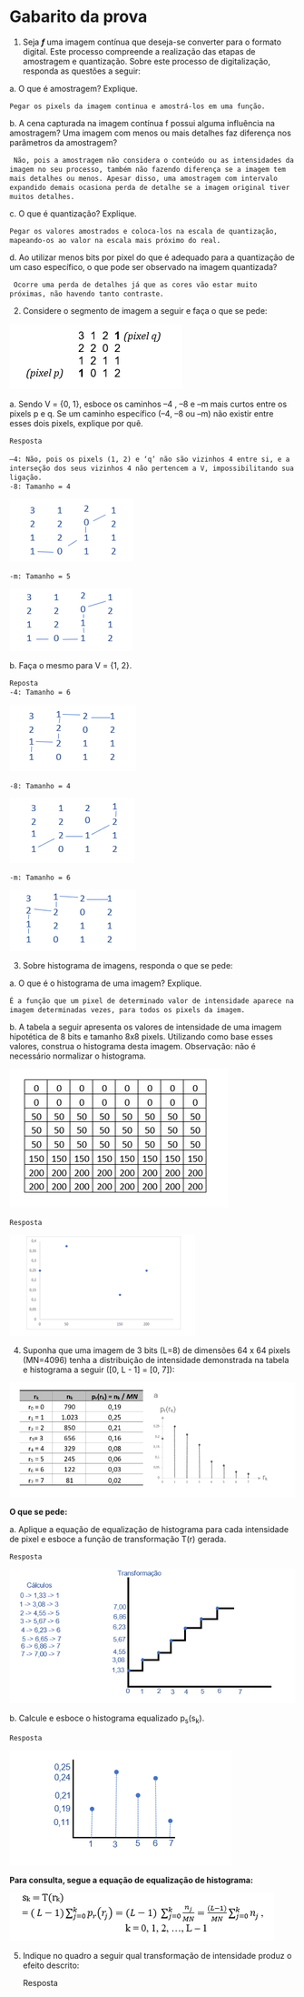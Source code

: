 # Gabarito da prova

1. Seja **_f_** uma imagem contínua que deseja-se converter para o formato digital. Este processo compreende a realização das etapas de amostragem e quantização. Sobre este processo de digitalização, responda as questões a seguir:

a.  O que é amostragem? Explique. 

    Pegar os pixels da imagem continua e amostrá-los em uma função.

b. A cena capturada na imagem contínua f possui alguma influência na amostragem? Uma imagem com menos ou mais detalhes faz diferença nos parâmetros da amostragem?

     Não, pois a amostragem não considera o conteúdo ou as intensidades da imagem no seu processo, também não fazendo diferença se a imagem tem mais detalhes ou menos. Apesar disso, uma amostragem com intervalo expandido demais ocasiona perda de detalhe se a imagem original tiver muitos detalhes.

c.	O que é quantização? Explique.

    Pegar os valores amostrados e coloca-los na escala de quantização, mapeando-os ao valor na escala mais próximo do real.

d.	Ao utilizar menos bits por pixel do que é adequado para a quantização de um caso específico, o que pode ser observado na imagem quantizada?

     Ocorre uma perda de detalhes já que as cores vão estar muito próximas, não havendo tanto contraste.

2. Considere o segmento de imagem a seguir e faça o que se pede:

![Figura da questão 2](https://github.com/talissonavila/IFCEMaracanau/blob/main/Ciencia_da_Computacao/Processamento_Digital_de_Imagens/2023_1_m/Avaliacao_1/imagens/pdi_2023_1_av1_pergunta_2_i.PNG)

a.	Sendo V = {0, 1}, esboce os caminhos –4 , –8 e –m mais curtos entre os pixels p e q. Se um caminho específico (–4, –8 ou –m) não existir entre esses dois pixels, explique por quê.

    Resposta

    –4: Não, pois os pixels (1, 2) e ‘q’ não são vizinhos 4 entre si, e a interseção dos seus vizinhos 4 não pertencem a V, impossibilitando sua ligação.
    -8: Tamanho = 4

![Figura da resposta da questão 2 item a -8](https://github.com/talissonavila/IFCEMaracanau/blob/main/Ciencia_da_Computacao/Processamento_Digital_de_Imagens/2023_1_m/Avaliacao_1/imagens/pdi_2023_1_av1_resposta_2_a_i.PNG)
    
    -m: Tamanho = 5
    
![Figura da resposta da questão 2 item a -m](https://github.com/talissonavila/IFCEMaracanau/blob/main/Ciencia_da_Computacao/Processamento_Digital_de_Imagens/2023_1_m/Avaliacao_1/imagens/pdi_2023_1_av1_resposta_2_a_ii.PNG)

b.	Faça o mesmo para V = {1, 2}.

    Reposta
    -4: Tamanho = 6

![Figura da resposta da questão 2 item b -4](https://github.com/talissonavila/IFCEMaracanau/blob/main/Ciencia_da_Computacao/Processamento_Digital_de_Imagens/2023_1_m/Avaliacao_1/imagens/pdi_2023_1_av1_resposta_2_b_i.PNG)

    -8: Tamanho = 4

![Figura da resposta da questão 2 item b -8](https://github.com/talissonavila/IFCEMaracanau/blob/main/Ciencia_da_Computacao/Processamento_Digital_de_Imagens/2023_1_m/Avaliacao_1/imagens/pdi_2023_1_av1_resposta_2_b_ii.PNG)

    -m: Tamanho = 6

![Figura da resposta da questão 2 item b -m](https://github.com/talissonavila/IFCEMaracanau/blob/main/Ciencia_da_Computacao/Processamento_Digital_de_Imagens/2023_1_m/Avaliacao_1/imagens/pdi_2023_1_av1_resposta_2_b_iii.PNG)

3. Sobre histograma de imagens, responda o que se pede:

a.	O que é o histograma de uma imagem? Explique.

    É a função que um pixel de determinado valor de intensidade aparece na imagem determinadas vezes, para todos os pixels da imagem.

 b. A tabela a seguir apresenta os valores de intensidade de uma imagem hipotética de 8 bits e tamanho 8x8 pixels. Utilizando como base esses valores, construa o histograma desta imagem. Observação: não é necessário normalizar o histograma.

![Figura da questão 3](https://github.com/talissonavila/IFCEMaracanau/blob/main/Ciencia_da_Computacao/Processamento_Digital_de_Imagens/2023_1_m/Avaliacao_1/imagens/pdi_2023_1_av1_pergunta_3_i.PNG)

  
    Resposta

![Figura da resposta da questão 3 item b i](https://github.com/talissonavila/IFCEMaracanau/blob/main/Ciencia_da_Computacao/Processamento_Digital_de_Imagens/2023_1_m/Avaliacao_1/imagens/pdi_2023_1_av1_resposta_3_item_b_i.PNG)

4. Suponha que uma imagem de 3 bits (L=8) de dimensões 64 x 64 pixels (MN=4096) tenha a distribuição de intensidade demonstrada na tabela e histograma a seguir ([0, L - 1] = [0, 7]):

![Figura da questão 4 i](https://github.com/talissonavila/IFCEMaracanau/blob/main/Ciencia_da_Computacao/Processamento_Digital_de_Imagens/2023_1_m/Avaliacao_1/imagens/pdi_2023_1_av1_pergunta_4_i.PNG)


**O que se pede:**

a.	Aplique a equação de equalização de histograma para cada intensidade de pixel e esboce a função de transformação T(r) gerada.

    Resposta

![Figura da respota da questão 4 item a](https://github.com/talissonavila/IFCEMaracanau/blob/main/Ciencia_da_Computacao/Processamento_Digital_de_Imagens/2023_1_m/Avaliacao_1/imagens/pdi_2023_1_av1_resposta_4_item_a_i.PNG)

b.  Calcule e esboce o histograma equalizado p<sub>s</sub>(s<sub>k</sub>).

    Resposta

![Figura da resposta da questão 4 item b](https://github.com/talissonavila/IFCEMaracanau/blob/main/Ciencia_da_Computacao/Processamento_Digital_de_Imagens/2023_1_m/Avaliacao_1/imagens/pdi_2023_1_av1_resposta_4_item_b_i.PNG)

**Para consulta, segue a equação de equalização de histograma:**

![Figura da questão 4 ii](https://github.com/talissonavila/IFCEMaracanau/blob/main/Ciencia_da_Computacao/Processamento_Digital_de_Imagens/2023_1_m/Avaliacao_1/imagens/pdi_2023_1_av1_pergunta_4_ii.PNG)

5. Indique no quadro a seguir qual transformação de intensidade produz o efeito descrito:

    Resposta
    

